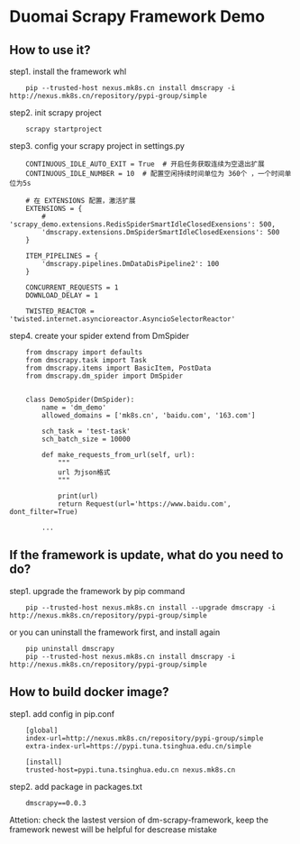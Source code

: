 # Duomai Scrapy Framework Demo

## How to use it?
step1. install the framework whl

        pip --trusted-host nexus.mk8s.cn install dmscrapy -i http://nexus.mk8s.cn/repository/pypi-group/simple

step2. init scrapy project

        scrapy startproject

step3. config your scrapy project in settings.py
        
        CONTINUOUS_IDLE_AUTO_EXIT = True  # 开启任务获取连续为空退出扩展
        CONTINUOUS_IDLE_NUMBER = 10  # 配置空闲持续时间单位为 360个 ，一个时间单位为5s
        
        # 在 EXTENSIONS 配置，激活扩展
        EXTENSIONS = {
            # 'scrapy_demo.extensions.RedisSpiderSmartIdleClosedExensions': 500,
            'dmscrapy.extensions.DmSpiderSmartIdleClosedExensions': 500
        }
        
        ITEM_PIPELINES = {
            'dmscrapy.pipelines.DmDataDisPipeline2': 100
        }
        
        CONCURRENT_REQUESTS = 1
        DOWNLOAD_DELAY = 1
        
        TWISTED_REACTOR = 'twisted.internet.asyncioreactor.AsyncioSelectorReactor'

step4. create your spider extend from DmSpider
        
        from dmscrapy import defaults
        from dmscrapy.task import Task
        from dmscrapy.items import BasicItem, PostData
        from dmscrapy.dm_spider import DmSpider
       
        
        class DemoSpider(DmSpider):
            name = 'dm_demo'
            allowed_domains = ['mk8s.cn', 'baidu.com', '163.com']
        
            sch_task = 'test-task'
            sch_batch_size = 10000
        
            def make_requests_from_url(self, url):
                """
                url 为json格式
                """
        
                print(url)
                return Request(url='https://www.baidu.com', dont_filter=True)
        
            ...

## If the framework is update, what do you need to do?

step1. upgrade the framework by pip command

        pip --trusted-host nexus.mk8s.cn install --upgrade dmscrapy -i http://nexus.mk8s.cn/repository/pypi-group/simple

or you can uninstall the framework first, and install again

        pip uninstall dmscrapy
        pip --trusted-host nexus.mk8s.cn install dmscrapy -i http://nexus.mk8s.cn/repository/pypi-group/simple

    
## How to build docker image?

step1. add config in pip.conf

        [global]
        index-url=http://nexus.mk8s.cn/repository/pypi-group/simple
        extra-index-url=https://pypi.tuna.tsinghua.edu.cn/simple

        [install]
        trusted-host=pypi.tuna.tsinghua.edu.cn nexus.mk8s.cn

step2. add package in packages.txt
        
        dmscrapy==0.0.3

Attetion: check the lastest version of dm-scrapy-framework, keep the framework newest will be helpful for descrease mistake 
    